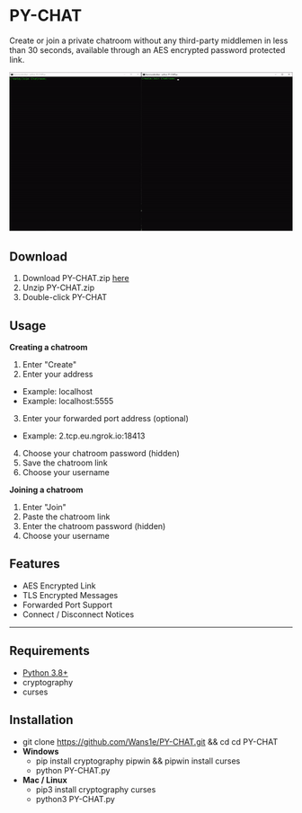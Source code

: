 # PY-CHAT
Create or join a private chatroom without any third-party middlemen in less than 30 seconds, available through an AES encrypted password protected link.

![PY-CHAT.gif](PY-CHAT.gif)

## Download
1. Download PY-CHAT.zip [here](https://github.com/Wans1e/PY-CHAT/releases/download/Release/PY-CHAT.zip)
2. Unzip PY-CHAT.zip
3. Double-click PY-CHAT

## Usage
**Creating a chatroom**
1. Enter "Create"
2. Enter your address
  * Example: localhost
  * Example: localhost:5555
3. Enter your forwarded port address (optional)
  * Example: 2.tcp.eu.ngrok.io:18413
4. Choose your chatroom password (hidden)
5. Save the chatroom link
6. Choose your username

**Joining a chatroom**
1. Enter "Join"
2. Paste the chatroom link
3. Enter the chatroom password (hidden)
4. Choose your username

## Features
* AES Encrypted Link
* TLS Encrypted Messages
* Forwarded Port Support
* Connect / Disconnect Notices

---

## Requirements
* [Python 3.8+](https://www.python.org/downloads/release/python-380/)
* cryptography
* curses

## Installation
* git clone https://github.com/Wans1e/PY-CHAT.git && cd cd PY-CHAT
* **Windows**
  * pip install cryptography pipwin && pipwin install curses
  * python PY-CHAT.py
* **Mac / Linux**
  * pip3 install cryptography curses
  * python3 PY-CHAT.py
